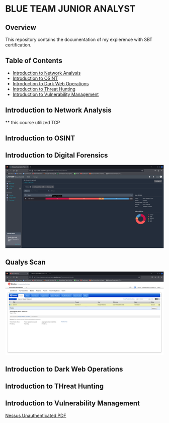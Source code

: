 # BLUE TEAM JUNIOR ANALYST 

## Overview

This repository contains the documentation of my expierence with SBT certification.

## Table of Contents

- [Introduction to Network Analysis](#intoduction-to-network-analysis)
- [Introduction to OSINT](#introduction-to-osint)
- [Introduction to Dark Web Operations](#introduction-to-dark-web-operations)
- [Introduction to Threat Hunting](#introduction-to-threat-hunting)
- [Introduction to Vulnerability Management](#introduction-to-vulnerability-management)

## Introduction to Network Analysis
** this course utilized TCP



## Introduction to OSINT










## Introduction to Digital Forensics

<p align="center">
  <img src="https://github.com/Flash028/Flash028/blob/main/Vulnerability%20Assessment/authenticated_scan.png" width="650">
</p>

## Qualys Scan
<p align="center">
  <img src="https://github.com/Flash028/Flash028/blob/main/Vulnerability%20Assessment/qualys-unauthenticated%20scan.png" width="650">
</p>

## Introduction to Dark Web Operations




## Introduction to THreat Hunting




## Introduction to Vulnerability Management


[Nessus Unauthenticated PDF](https://github.com/Flash028/Flash028/blob/main/Vulnerability%20Assessment/nessus_unauthenticated.pdf)


